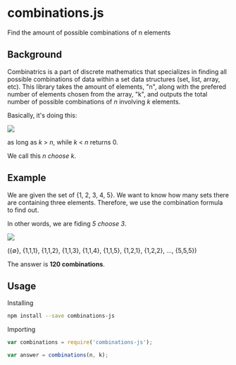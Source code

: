 # combinations.js

Find the amount of possible combinations of n elements

## Background

Combinatrics is a part of discrete mathematics that specializes in finding all possible combinations of data within a set data structures (set, list, array, etc). This library takes the amount of elements, "n", along with the prefered number of elements chosen from the array, "k", and outputs the total number of possible combinations of _n_ involving _k_ elements.

Basically, it's doing this:

![](http://i.imgur.com/BTB1wG9.png)

as long as _k_ > _n_, while _k_ < _n_ returns 0.

We call this _n choose k_.

Example
--------
We are given the set of {1, 2, 3, 4, 5}. We want to know how many sets there are containing three elements. Therefore, we use the combination formula to find out.

In other words, we are fiding _5 choose 3_.

![](http://i.imgur.com/8ku3UHj.png)

({∅}, {1,1,1}, {1,1,2}, {1,1,3}, {1,1,4}, {1,1,5}, {1,2,1}, {1,2,2}, ..., {5,5,5})

The answer is __120 combinations__.

## Usage

Installing

```sh
npm install --save combinations-js
```

Importing

```js
var combinations = require('combinations-js');

var answer = combinations(n, k);
```